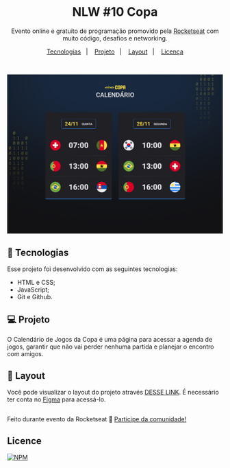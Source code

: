 <h1 align="center"> NLW #10 Copa </h1>

<p align="center">
Evento online e gratuito de programação promovido pela <a href="https://www.rocketseat.com.br/">Rocketseat</a> com muito código, desafios e networking.
</p>

<p align="center">
  <a href="#-tecnologias">Tecnologias</a>&nbsp;&nbsp;&nbsp;|&nbsp;&nbsp;&nbsp;
  <a href="#-projeto">Projeto</a>&nbsp;&nbsp;&nbsp;|&nbsp;&nbsp;&nbsp;
  <a href="#-layout">Layout</a>&nbsp;&nbsp;&nbsp;|&nbsp;&nbsp;&nbsp;
  <a href="#-Licence">Licença</a>
</p>

<br>

<p align="center">
  <img alt="Calendário da Copa" src="https://github.com/alexandresantosal91/nlw-10-copa-main/blob/main/assets/layout-capa-2022.jpg">
</p>

## 🚀 Tecnologias

Esse projeto foi desenvolvido com as seguintes tecnologias:

- HTML e CSS;
- JavaScript;
- Git e Github.

## 💻 Projeto

O Calendário de Jogos da Copa é uma página para acessar a agenda de jogos, garantir que não vai perder nenhuma partida e planejar o encontro com amigos.

## 🔖 Layout

Você pode visualizar o layout do projeto através [DESSE LINK](https://www.figma.com/community/file/1169028052212317700). É necessário ter conta no [Figma](https://figma.com) para acessá-lo.

## 
Feito durante evento da Rocketseat :wave: [Participe da comunidade!](https://discord.gg/rocketseat)

## Licence 

[![NPM](https://img.shields.io/npm/l/react)](https://github.com/AlexandreSantosAL91/portfolio/blob/main/LICENSE)
